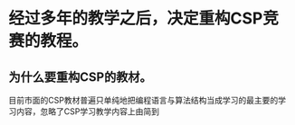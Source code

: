 # 经过多年的教学之后，决定重构CSP竞赛的教程。

## 为什么要重构CSP的教材。
目前市面的CSP教材普遍只单纯地把编程语言与算法结构当成学习的最主要的学习内容，忽略了CSP学习教学内容上由简到
